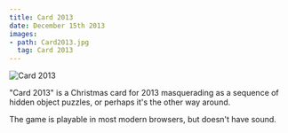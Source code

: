 ```yaml
---
title: Card 2013
date: December 15th 2013
images:
- path: Card2013.jpg
  tag: Card 2013
---
```

![Card 2013](Card2013.jpg)

"Card 2013" is a Christmas card for 2013 masquerading as a sequence of
hidden object puzzles, or perhaps it's the other way
around.

The game is playable in most modern browsers, but doesn't
have sound.
